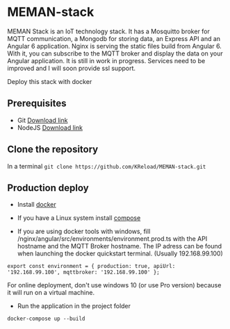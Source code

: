 # MEMAN-stack

  MEMAN Stack is an IoT technology stack. It has a Mosquitto broker for MQTT communication, a Mongodb for storing data, an Express API and an Angular 6 application. Nginx is serving the static files build from Angular 6. With it, you can subscribe to the MQTT broker and display the data on your Angular application. It is still in work in progress. Services need to be improved and I will soon provide ssl support.
  
  Deploy this stack with docker

## Prerequisites

- Git [Download link](https://git-scm.com/downloads) 
- NodeJS [Download link](https://nodejs.org/en/download/)

## Clone the repository

In a terminal
`git clone https://github.com/KReload/MEMAN-stack.git`

## Production deploy

- Install [docker](https://docs.docker.com/install/)

- If you have a Linux system install [compose](https://docs.docker.com/compose/install/)

- If you are using docker tools with windows, fill /nginx/angular/src/environments/environment.prod.ts with the API hostname and the MQTT Broker hostname. The IP adress can be found when launching the docker quickstart terminal. (Usually 192.168.99.100)

`export const environment = {
  production: true,
  apiUrl: '192.168.99.100',
  mqttbroker: '192.168.99.100'
};`

For online deployment, don't use windows 10 (or use Pro version) because it will run on a virtual machine.

- Run the application in the project folder

`docker-compose up --build`
